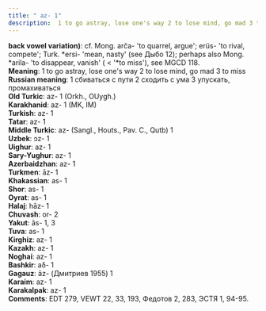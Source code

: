 ```yaml
---
title: " az- 1"
description:  1 to go astray, lose one's way 2 to lose mind, go mad 3 to miss
---
```


<strong> back vowel variation)</strong>:  cf. Mong. arča- 'to quarrel, argue'; erüs- 'to rival, compete'; Turk. *ersi- 'mean, nasty' (see Дыбо 12); perhaps also Mong. *arila- 'to disappear, vanish' ( < '*to miss'), see MGCD 118.<br>
<strong>Meaning</strong>:  1 to go astray, lose one's way 2 to lose mind, go mad 3 to miss<br>
<strong>Russian meaning</strong>:  1 сбиваться с пути 2 сходить с ума 3 упускать, промахиваться<br>
<strong>Old Turkic</strong>:  az- 1 (Orkh., OUygh.)<br>
<strong>Karakhanid</strong>:  az- 1 (MK, IM)<br>
<strong>Turkish</strong>:  az- 1<br>
<strong>Tatar</strong>:  az- 1<br>
<strong>Middle Turkic</strong>:  az- (Sangl., Houts., Pav. C., Qutb) 1<br>
<strong>Uzbek</strong>:  ɔz- 1<br>
<strong>Uighur</strong>:  az- 1<br>
<strong>Sary-Yughur</strong>:  az- 1<br>
<strong>Azerbaidzhan</strong>:  az- 1<br>
<strong>Turkmen</strong>:  āz- 1<br>
<strong>Khakassian</strong>:  as- 1<br>
<strong>Shor</strong>:  as- 1<br>
<strong>Oyrat</strong>:  as- 1<br>
<strong>Halaj</strong>:  hāz- 1<br>
<strong>Chuvash</strong>:  or- 2<br>
<strong>Yakut</strong>:  ās- 1, 3<br>
<strong>Tuva</strong>:  as- 1<br>
<strong>Kirghiz</strong>:  az- 1<br>
<strong>Kazakh</strong>:  az- 1<br>
<strong>Noghai</strong>:  az- 1<br>
<strong>Bashkir</strong>:  aδ- 1<br>
<strong>Gagauz</strong>:  āz- (Дмитриев 1955) 1<br>
<strong>Karaim</strong>:  az- 1<br>
<strong>Karakalpak</strong>:  az- 1<br>
<strong>Comments</strong>:  EDT 279, VEWT 22, 33, 193, Федотов 2, 283, ЭСТЯ 1, 94-95.<br>


